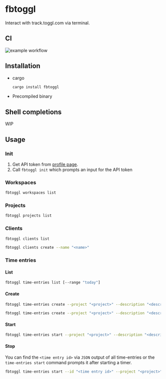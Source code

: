 # fbtoggl
Interact with track.toggl.com via terminal.

## CI
![example workflow](https://github.com/icepuma/fbtoggl/actions/workflows/ci.yaml/badge.svg)

## Installation
* cargo
  ```bash
  cargo install fbtoggl
  ```
* Precompiled binary

## Shell completions

WIP

## Usage

### Init
1. Get API token from [profile page](https://track.toggl.com/profile).
2. Call `fbtoggl init` which prompts an input for the API token

### Workspaces
```bash
fbtoggl workspaces list
```

### Projects
```bash
fbtoggl projects list
```

### Clients
```bash
fbtoggl clients list
```

```bash
fbtoggl clients create --name "<name>"
```

### Time entries

#### List
```bash
fbtoggl time-entries list [--range "today"]
```

#### Create
```bash
fbtoggl time-entries create --project "<project>" --description "<description>" --start "today at 6am" --duration "8 hours" [--lunch-break]
```

```bash
fbtoggl time-entries create --project "<project>" --description "<description>" --start "today at 6am" --end "today at 6pm" [--lunch-break]
```

#### Start
```bash
fbtoggl time-entries start --project "<project>" --description "<description>"
```

#### Stop
You can find the `<time entry id>` via `JSON` output of all time-entries
or the `time-entries start` command prompts it after starting a timer.

```bash
fbtoggl time-entries start --id "<time entry id>" --project "<project>" --description "<description>"
```
